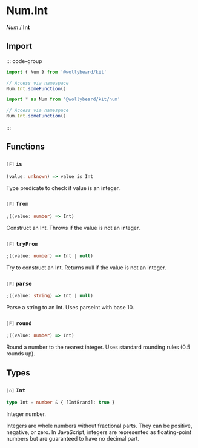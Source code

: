 # Num.Int

_Num_ / **Int**

## Import

::: code-group

```typescript [Namespace]
import { Num } from '@wollybeard/kit'

// Access via namespace
Num.Int.someFunction()
```

```typescript [Barrel]
import * as Num from '@wollybeard/kit/num'

// Access via namespace
Num.Int.someFunction()
```

:::

## Functions

### <span style="opacity: 0.6; font-weight: normal; font-size: 0.85em;">`[F]`</span> `is`

```typescript
(value: unknown) => value is Int
```

<SourceLink href="https://github.com/jasonkuhrt/kit/blob/main/./src/domains/num/int/int.ts#L42" />

Type predicate to check if value is an integer.

### <span style="opacity: 0.6; font-weight: normal; font-size: 0.85em;">`[F]`</span> `from`

```typescript
;((value: number) => Int)
```

<SourceLink href="https://github.com/jasonkuhrt/kit/blob/main/./src/domains/num/int/int.ts#L64" />

Construct an Int. Throws if the value is not an integer.

### <span style="opacity: 0.6; font-weight: normal; font-size: 0.85em;">`[F]`</span> `tryFrom`

```typescript
;((value: number) => Int | null)
```

<SourceLink href="https://github.com/jasonkuhrt/kit/blob/main/./src/domains/num/int/int.ts#L85" />

Try to construct an Int. Returns null if the value is not an integer.

### <span style="opacity: 0.6; font-weight: normal; font-size: 0.85em;">`[F]`</span> `parse`

```typescript
;((value: string) => Int | null)
```

<SourceLink href="https://github.com/jasonkuhrt/kit/blob/main/./src/domains/num/int/int.ts#L107" />

Parse a string to an Int. Uses parseInt with base 10.

### <span style="opacity: 0.6; font-weight: normal; font-size: 0.85em;">`[F]`</span> `round`

```typescript
;((value: number) => Int)
```

<SourceLink href="https://github.com/jasonkuhrt/kit/blob/main/./src/domains/num/int/int.ts#L127" />

Round a number to the nearest integer. Uses standard rounding rules (0.5 rounds up).

## Types

### <span style="opacity: 0.6; font-weight: normal; font-size: 0.85em;">`[∩]`</span> `Int`

```typescript
type Int = number & { [IntBrand]: true }
```

<SourceLink href="https://github.com/jasonkuhrt/kit/blob/main/./src/domains/num/int/int.ts#L25" />

Integer number.

Integers are whole numbers without fractional parts. They can be positive, negative, or zero. In JavaScript, integers are represented as floating-point numbers but are guaranteed to have no decimal part.
